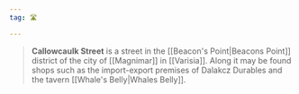 ```yaml
---
tag: 🛣️

---
```

> **Callowcaulk Street** is a street in the [[Beacon's Point|Beacons Point]] district of the city of [[Magnimar]] in [[Varisia]]. Along it may be found shops such as the import-export premises of Dalakcz Durables and the tavern [[Whale's Belly|Whales Belly]].








